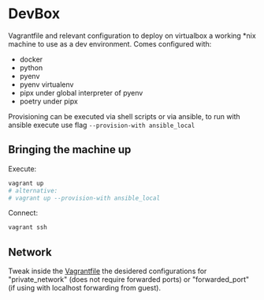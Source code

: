 # DevBox

Vagrantfile and relevant configuration to deploy on virtualbox a working  *nix machine to use as a dev environment.
Comes configured with:

- docker
- python
- pyenv
- pyenv virtualenv
- pipx under global interpreter of pyenv
- poetry under pipx

Provisioning can be executed via shell scripts or via ansible, to run with ansible execute use flag `--provision-with ansible_local`

## Bringing the machine up

Execute:

```bash
vagrant up
# alternative:
# vagrant up --provision-with ansible_local
```

Connect:

```bash
vagrant ssh
```

## Network

Tweak inside the [Vagrantfile](./Vagrantfile) the desidered configurations for "private_network" (does not require forwarded ports) or "forwarded_port" (if using with localhost forwarding from guest).
